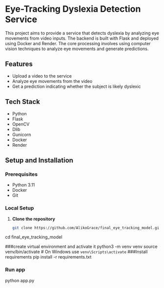 # Eye-Tracking Dyslexia Detection Service

This project aims to provide a service that detects dyslexia by analyzing eye movements from video inputs. The backend is built with Flask and deployed using Docker and Render. The core processing involves using computer vision techniques to analyze eye movements and generate predictions.

## Features

- Upload a video to the service
- Analyze eye movements from the video
- Get a prediction indicating whether the subject is likely dyslexic

## Tech Stack

- Python
- Flask
- OpenCV
- Dlib
- Gunicorn
- Docker
- Render

## Setup and Installation

### Prerequisites

- Python 3.11
- Docker
- Git

### Local Setup

1. **Clone the repository**

   ```bash
   git clone https://github.com/AlikoGrace/final_eye_tracking_model.git
  cd final_eye_tracking_model

  ###create virtual environment  and activate it 
python3 -m venv venv
source venv/bin/activate  # On Windows use `venv\Scripts\activate`
###Install requirements
pip install -r requirements.txt

### Run app
python app.py
